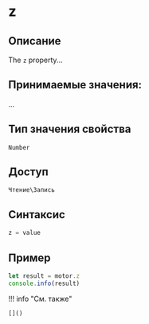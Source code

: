 # z

## Описание
The `z` property...

## Принимаемые значения:
...

## Тип значения свойства
`Number`

## Доступ
`Чтение\Запись`

## Синтаксис
```javascript
z = value
```

## Пример
```javascript linenums="1"
let result = motor.z
console.info(result)
```

!!! info "См. также"

    []()

